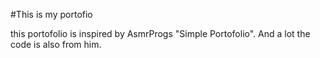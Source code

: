 #This is my portofio

this portofolio is inspired by AsmrProgs "Simple Portofolio". And a lot the code is also from him.
